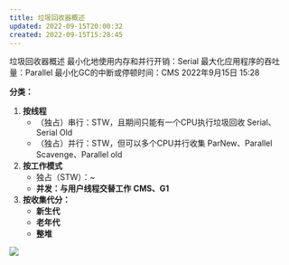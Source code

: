 ```yaml
---
title: 垃圾回收器概述
updated: 2022-09-15T20:00:32
created: 2022-09-15T15:28:45
---
```


垃圾回收器概述
最小化地使用内存和并行开销：Serial
最大化应用程序的吞吐量：Parallel
最小化GC的中断或停顿时间：CMS
2022年9月15日
15:28

**分类：**
1.  **按线程**
    - （独占）串行：STW，且期间只能有一个CPU执行垃圾回收 Serial、Serial Old
    - （独占）并行：STW，但可以多个CPU并行收集 ParNew、Parallel Scavenge、Parallel old
2.  **按工作模式**
    - 独占（STW）：~
    - **并发：与用户线程交替工作** **CMS、G1**
1.  **按收集代分：**
    - **新生代**
    - **老年代**
    - **整堆**

![](C:\Users\82609\AppData\Local\Temp\Java\pandoc/media/image1.png)
